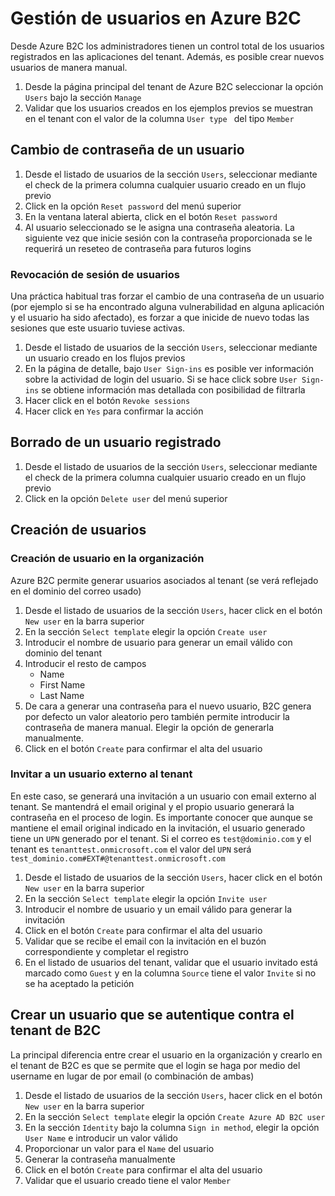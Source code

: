 # Gestión de usuarios en Azure B2C
Desde Azure B2C los administradores tienen un control total de los usuarios registrados en las aplicaciones del tenant. Además, es posible crear nuevos usuarios de manera manual.

1. Desde la página principal del tenant de Azure B2C seleccionar la opción `Users` bajo la sección `Manage`
2. Validar que los usuarios creados en los ejemplos previos se muestran en el tenant con el valor de la columna `User type ` del tipo `Member`

## Cambio de contraseña de un usuario
1. Desde el listado de usuarios de la sección `Users`, seleccionar mediante el check de la primera columna cualquier usuario creado en un flujo previo
2. Click en la opción `Reset password` del menú superior
3. En la ventana lateral abierta, click en el botón `Reset password`
4. Al usuario seleccionado se le asigna una contraseña aleatoria. La siguiente vez que inicie sesión con la contraseña proporcionada se le requerirá un reseteo de contraseña para futuros logins

### Revocación de sesión de usuarios
Una práctica habitual tras forzar el cambio de una contraseña de un usuario (por ejemplo si se ha encontrado alguna vulnerabilidad en alguna aplicación y el usuario ha sido afectado), es forzar a que inicide de nuevo todas las sesiones que este usuario tuviese activas.
1. Desde el listado de usuarios de la sección `Users`, seleccionar mediante un usuario creado en los flujos previos
2. En la página de detalle, bajo `User Sign-ins` es posible ver información sobre la actividad de login del usuario. Si se hace click 
sobre `User Sign-ins` se obtiene información mas detallada con posibilidad de filtrarla
3. Hacer click en el botón `Revoke sessions`
4. Hacer click en `Yes` para confirmar la acción

## Borrado de un usuario registrado
1. Desde el listado de usuarios de la sección `Users`, seleccionar mediante el check de la primera columna cualquier usuario creado en un flujo previo
2. Click en la opción `Delete user` del menú superior

## Creación de usuarios

### Creación de usuario en la organización
Azure B2C permite generar usuarios asociados al tenant (se verá reflejado en el dominio del correo usado)
1. Desde el listado de usuarios de la sección `Users`, hacer click en el botón `New user` en la barra superior
2. En la sección `Select template` elegir la opción `Create user`
3. Introducir el nombre de usuario para generar un email válido con dominio del tenant
4. Introducir el resto de campos
    - Name
    - First Name
    - Last Name
5. De cara a generar una contraseña para el nuevo usuario, B2C genera por defecto un valor aleatorio pero también permite introducir la contraseña de manera manual. Elegir la opción de generarla manualmente.
6. Click en el botón `Create` para confirmar el alta del usuario

### Invitar a un usuario externo al tenant
En este caso, se generará una invitación a un usuario con email externo al tenant. Se mantendrá el email original y el propio usuario generará la contraseña en el proceso de login.
Es importante conocer que aunque se mantiene el email original indicado en la invitación, el usuario generado tiene un `UPN` generado por el tenant. Si el correo es `test@dominio.com` y el tenant es `tenanttest.onmicrosoft.com` el valor del `UPN` será `test_dominio.com#EXT#@tenanttest.onmicrosoft.com`
1. Desde el listado de usuarios de la sección `Users`, hacer click en el botón `New user` en la barra superior
2. En la sección `Select template` elegir la opción `Invite user`
3. Introducir el nombre de usuario y un email válido para generar la invitación
4. Click en el botón `Create` para confirmar el alta del usuario
5. Validar que se recibe el email con la invitación en el buzón correspondiente y completar el registro
6. En el listado de usuarios del tenant, validar que el usuario invitado está marcado como `Guest` y en la columna `Source` tiene el valor `Invite` si no se ha aceptado la petición

## Crear un usuario que se autentique contra el tenant de B2C
La principal diferencia entre crear el usuario en la organización y crearlo en el tenant de B2C es que se permite que el login se haga por medio del username en lugar de por email (o combinación de ambas)
1. Desde el listado de usuarios de la sección `Users`, hacer click en el botón `New user` en la barra superior
2. En la sección `Select template` elegir la opción `Create Azure AD B2C user`
3. En la sección `Identity` bajo la columna `Sign in method`, elegir la opción `User Name` e introducir un valor válido
4. Proporcionar un valor para el `Name` del usuario
5. Generar la contraseña manualmente
6. Click en el botón `Create` para confirmar el alta del usuario
7. Validar que el usuario creado tiene el valor `Member`